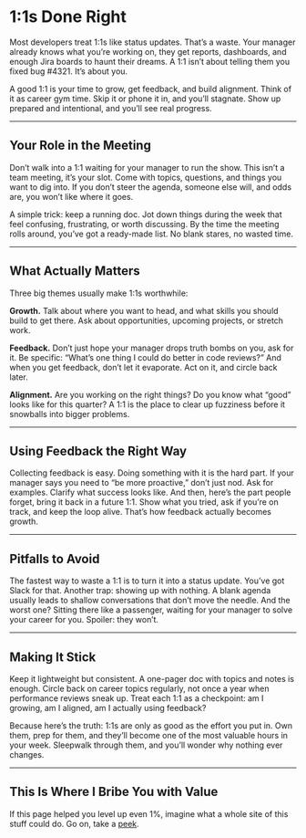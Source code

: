 # 1:1s Done Right  

Most developers treat 1:1s like status updates. That’s a waste. Your manager already knows what you’re working on, they get reports, dashboards, and enough Jira boards to haunt their dreams. A 1:1 isn’t about telling them you fixed bug #4321. It’s about you.  

A good 1:1 is your time to grow, get feedback, and build alignment. Think of it as career gym time. Skip it or phone it in, and you’ll stagnate. Show up prepared and intentional, and you’ll see real progress.  

---

## Your Role in the Meeting  

Don’t walk into a 1:1 waiting for your manager to run the show. This isn’t a team meeting, it’s your slot. Come with topics, questions, and things you want to dig into. If you don’t steer the agenda, someone else will, and odds are, you won’t like where it goes.  

A simple trick: keep a running doc. Jot down things during the week that feel confusing, frustrating, or worth discussing. By the time the meeting rolls around, you’ve got a ready-made list. No blank stares, no wasted time.  

---

## What Actually Matters  

Three big themes usually make 1:1s worthwhile:  

**Growth.** Talk about where you want to head, and what skills you should build to get there. Ask about opportunities, upcoming projects, or stretch work.  

**Feedback.** Don’t just hope your manager drops truth bombs on you, ask for it. Be specific: “What’s one thing I could do better in code reviews?” And when you get feedback, don’t let it evaporate. Act on it, and circle back later.  

**Alignment.** Are you working on the right things? Do you know what “good” looks like for this quarter? A 1:1 is the place to clear up fuzziness before it snowballs into bigger problems.  

---

## Using Feedback the Right Way  

Collecting feedback is easy. Doing something with it is the hard part. If your manager says you need to “be more proactive,” don’t just nod. Ask for examples. Clarify what success looks like. And then, here’s the part people forget, bring it back in a future 1:1. Show what you tried, ask if you’re on track, and keep the loop alive. That’s how feedback actually becomes growth.  

---

## Pitfalls to Avoid  

The fastest way to waste a 1:1 is to turn it into a status update. You’ve got Slack for that. Another trap: showing up with nothing. A blank agenda usually leads to shallow conversations that don’t move the needle. And the worst one? Sitting there like a passenger, waiting for your manager to solve your career for you. Spoiler: they won’t.  

---

## Making It Stick  

Keep it lightweight but consistent. A one-pager doc with topics and notes is enough. Circle back on career topics regularly, not once a year when performance reviews sneak up. Treat each 1:1 as a checkpoint: am I growing, am I aligned, am I actually using feedback?  

Because here’s the truth: 1:1s are only as good as the effort you put in. Own them, prep for them, and they’ll become one of the most valuable hours in your week. Sleepwalk through them, and you’ll wonder why nothing ever changes.  

---

## This Is Where I Bribe You with Value

If this page helped you level up even 1%, imagine what a whole site of this stuff could do. Go on, take a [peek](https://www.bytestoskills.co/).
